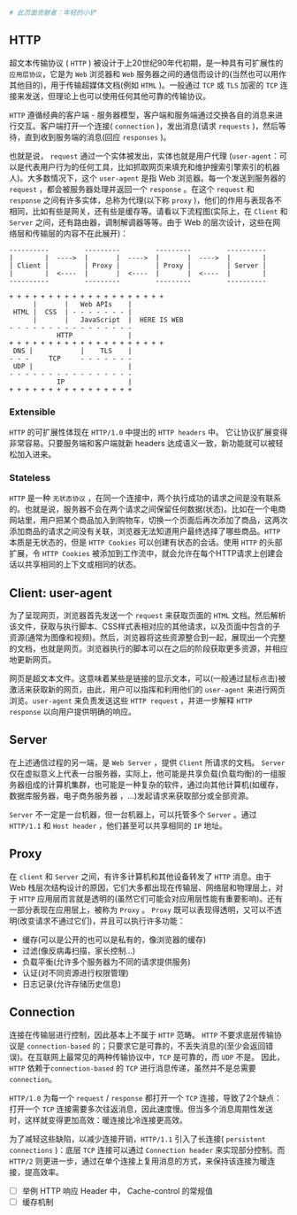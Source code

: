 ```bash
# 此页面贡献者：年轻的小铲
```
## HTTP
超文本传输协议 ( `HTTP` ) 被设计于上20世纪90年代初期，是一种具有可扩展性的 `应用层协议`，它是为 `Web` 浏览器和 `Web` 服务器之间的通信而设计的(当然也可以用作其他目的)，用于传输超媒体文档(例如 `HTML` )。一般通过 `TCP` 或 `TLS` 加密的 `TCP` 连接来发送，但理论上也可以使用任何其他可靠的传输协议。

`HTTP` 遵循经典的客户端 - 服务器模型，客户端和服务端通过交换各自的消息来进行交互。客户端打开一个连接( `connection` )，发出消息(请求 `requests` )，然后等待，直到收到服务端的消息(回应 `responses` )。

也就是说， `request` 通过一个实体被发出，实体也就是用户代理 (`user-agent`：可以是代表用户行为的任何工具，比如抓取网页来填充和维护搜索引擎索引的机器人)。大多数情况下，这个 `user-agent` 是指 Web 浏览器。每一个发送到服务器的 `request` ，都会被服务器处理并返回一个 `response` 。在这个 `request` 和 `response` 之间有许多实体，总称为代理(以下称 `proxy` )，他们的作用与表现各不相同，比如有些是网关，还有些是缓存等。请看以下流程图(实际上，在 `Client` 和 `Server` 之间，还有路由器，调制解调器等等。由于 Web 的层次设计，这些在网络层和传输层的内容不在此展开)：

```
----------         ---------         ---------         ----------
|        |  ---->  |       |  ---->  |       |  ---->  |        |
| Client |         | Proxy |         | Proxy |         | Server |
|        |  <----  |       |  <----  |       |  <----  |        |
----------         ---------         ---------         ----------
```

```
+ + + + + + + + + + + + + + + + + + + + 
      |       |   Web APIs    | 
 HTML |  CSS  | - - - - - - - |
      |       |   JavaScript  |  HERE IS WEB
- - - - - - - - - - - - - - - - 
            HTTP              |
+ + + + + + + + + + + + + + + + + + + + 
 DNS |            |    TLS    |
- - -     TCP     - - - - - - - 
 UDP |                        |
- - - - - - - - - - - - - - - - 
            IP                |
+ + + + + + + + + + + + + + + +
```

### Extensible
`HTTP` 的可扩展性体现在 `HTTP/1.0` 中提出的 `HTTP headers` 中。 它让协议扩展变得非常容易。只要服务端和客户端就新 headers 达成语义一致，新功能就可以被轻松加入进来。

### Stateless
`HTTP` 是一种 `无状态协议` ，在同一个连接中，两个执行成功的请求之间是没有联系的。也就是说，服务器不会在两个请求之间保留任何数据(状态)。比如在一个电商网站里，用户把某个商品加入到购物车，切换一个页面后再次添加了商品，这两次添加商品的请求之间没有关联，浏览器无法知道用户最终选择了哪些商品。`HTTP` 本质是无状态的，但是 `HTTP Cookies` 可以创建有状态的会话。使用 `HTTP` 的头部扩展，令 `HTTP Cookies` 被添加到工作流中，就会允许在每个HTTP请求上创建会话以共享相同的上下文或相同的状态。

## Client: user-agent
为了呈现网页，浏览器首先发送一个 `request` 来获取页面的 `HTML` 文档。然后解析该文件，获取与执行脚本、CSS样式表相对应的其他请求，以及页面中包含的子资源(通常为图像和视频)。然后，浏览器将这些资源整合到一起，展现出一个完整的文档，也就是网页。浏览器执行的脚本可以在之后的阶段获取更多资源，并相应地更新网页。

网页是超文本文件。这意味着某些是链接的显示文本，可以(一般通过鼠标点击)被激活来获取新的网页，由此，用户可以指挥和利用他们的 `user-agent` 来进行网页浏览。`user-agent` 来负责发送这些 `HTTP request` ，并进一步解释 `HTTP response` 以向用户提供明确的响应。

## Server
在上述通信过程的另一端，是 `Web Server` ，提供 `Client` 所请求的文档。 `Server` 仅在虚拟意义上代表一台服务器，实际上，他可能是共享负载(负载均衡)的一组服务器组成的计算机集群，也可能是一种复杂的软件，通过向其他计算机(如缓存，数据库服务器，电子商务服务器 ，...)发起请求来获取部分或全部资源。

`Server` 不一定是一台机器，但一台机器上，可以托管多个 `Server` 。通过 `HTTP/1.1` 和 `Host header` ，他们甚至可以共享相同的 `IP` 地址。

## Proxy
在 `client` 和 `Server` 之间，有许多计算机和其他设备转发了 `HTTP` 消息。由于 Web 栈层次结构设计的原因，它们大多都出现在传输层、网络层和物理层上，对于 `HTTP` 应用层而言就是透明的(虽然它们可能会对应用层性能有重要影响)。还有一部分表现在应用层上，被称为 `Proxy` 。 `Proxy` 既可以表现得透明，又可以不透明(改变请求不通过它们)，并且可以执行许多功能：
- 缓存(可以是公开的也可以是私有的，像浏览器的缓存)
- 过滤(像反病毒扫描，家长控制...)
- 负载平衡(允许多个服务器为不同的请求提供服务)
- 认证(对不同资源进行权限管理)
- 日志记录(允许存储历史信息)

## Connection
连接在传输层进行控制，因此基本上不属于 `HTTP` 范畴。 `HTTP` 不要求底层传输协议是 `connection-based` 的；只要求它是可靠的，不丢失消息的(至少会返回错误)。在互联网上最常见的两种传输协议中，`TCP` 是可靠的，而 `UDP` 不是。 因此，`HTTP` 依赖于`connection-based` 的 `TCP` 进行消息传递，虽然并不是总需要 `connection`。

`HTTP/1.0` 为每一个 `request` / `response` 都打开一个 `TCP` 连接，导致了2个缺点：打开一个 `TCP` 连接需要多次往返消息，因此速度慢。但当多个消息周期性发送时，这样就变得更加高效：暖连接比冷连接更高效。

为了减轻这些缺陷，以减少连接开销，`HTTP/1.1` 引入了长连接( `persistent connections` )：底层 `TCP` 连接可以通过 `Connection header` 来实现部分控制。而 `HTTP/2` 则更进一步，通过在单个连接上复用消息的方式，来保持该连接为暖连接，提高效率。


- [ ] 举例 HTTP 响应 Header 中， Cache-control 的常规值
- [ ] 缓存机制
